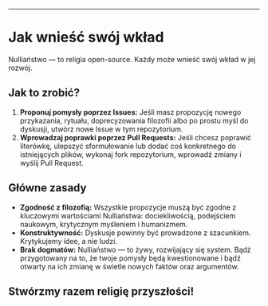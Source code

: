 -----
# Jak wnieść swój wkład

Nulliaństwo — to religia open-source. Każdy może wnieść swój wkład w jej rozwój.

## Jak to zrobić?

1. **Proponuj pomysły poprzez Issues:** Jeśli masz propozycję nowego przykazania, rytuału, doprecyzowania filozofii albo po prostu myśl do dyskusji, utwórz nowe Issue w tym repozytorium.  
2. **Wprowadzaj poprawki poprzez Pull Requests:** Jeśli chcesz poprawić literówkę, ulepszyć sformułowanie lub dodać coś konkretnego do istniejących plików, wykonaj fork repozytorium, wprowadź zmiany i wyślij Pull Request.

## Główne zasady

- **Zgodność z filozofią:** Wszystkie propozycje muszą być zgodne z kluczowymi wartościami Nulliaństwa: dociekliwością, podejściem naukowym, krytycznym myśleniem i humanizmem.
- **Konstruktywność:** Dyskusje powinny być prowadzone z szacunkiem. Krytykujemy idee, a nie ludzi.
- **Brak dogmatów:** Nulliaństwo — to żywy, rozwijający się system. Bądź przygotowany na to, że twoje pomysły będą kwestionowane i bądź otwarty na ich zmianę w świetle nowych faktów oraz argumentów.

Stwórzmy razem religię przyszłości!
-----